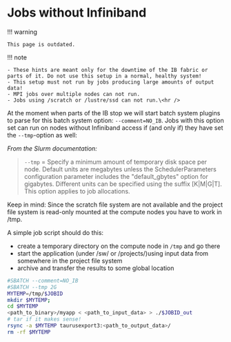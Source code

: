 # Jobs without Infiniband

!!! warning

    This page is outdated.

!!! note

    - These hints are meant only for the downtime of the IB fabric or
    parts of it. Do not use this setup in a normal, healthy system!
    - This setup must not run by jobs producing large amounts of output
    data!
    - MPI jobs over multiple nodes can not run.
    - Jobs using /scratch or /lustre/ssd can not run.\<hr />

At the moment when parts of the IB stop we will start batch system plugins to parse for this batch
system option: `--comment=NO_IB`. Jobs with this option set can run on nodes without
Infiniband access if (and only if) they have set the `--tmp`-option as well:

*From the Slurm documentation:*

>`--tmp` = Specify a minimum amount of temporary disk space per node.
>Default units are megabytes unless the SchedulerParameters configuration
>parameter includes the "default_gbytes" option for gigabytes. Different
>units can be specified using the suffix \[K\|M\|G\|T\]. This option
>applies to job allocations.

Keep in mind: Since the scratch file system are not available and the
project file system is read-only mounted at the compute nodes you have
to work in /tmp.

A simple job script should do this:

- create a temporary directory on the compute node in `/tmp` and go
  there
- start the application (under /sw/ or /projects/)using input data
  from somewhere in the project file system
- archive and transfer the results to some global location

```Bash
#SBATCH --comment=NO_IB
#SBATCH --tmp 2G
MYTEMP=/tmp/$JOBID
mkdir $MYTEMP;
cd $MYTEMP
<path_to_binary>/myapp < <path_to_input_data> > ./$JOBID_out
# tar if it makes sense!
rsync -a $MYTEMP taurusexport3:<path_to_output_data>/
rm -rf $MYTEMP
```
